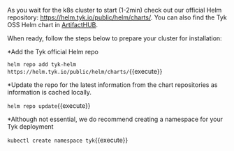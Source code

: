 As you wait for the k8s cluster to start (1-2min) check out our official Helm repository:  https://helm.tyk.io/public/helm/charts/. You can also find the Tyk OSS Helm chart in [ArtifactHUB](https://artifacthub.io/packages/helm/tyk-helm/tyk-headless "ArtifactHUB Tyk OSS Gateway").

When ready, follow the steps below to prepare your cluster for installation:

  *Add the Tyk official Helm repo

`helm repo add tyk-helm https://helm.tyk.io/public/helm/charts/`{{execute}}

  *Update the repo for the latest information from the chart repositories as information is cached locally.

`helm repo update`{{execute}}

  *Although not essential, we do recommend creating a namespace for your Tyk deployment

`kubectl create namespace tyk`{{execute}}